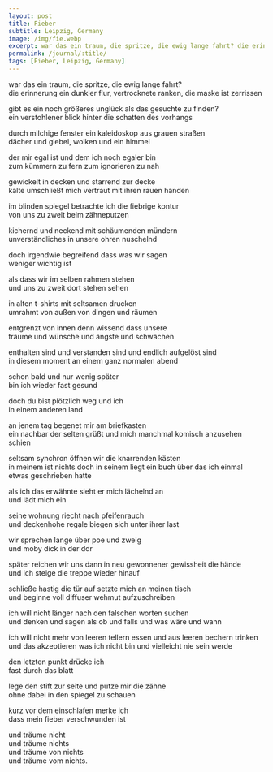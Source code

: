 ```yaml
---
layout: post
title: Fieber
subtitle: Leipzig, Germany
image: /img/fie.webp
excerpt: war das ein traum, die spritze, die ewig lange fahrt? die erinnerung ein dunkler flur, vertrocknete ranken, die maske ist zerrissen ...
permalink: /journal/:title/
tags: [Fieber, Leipzig, Germany]
---
```

war das ein traum, die spritze, die ewig lange fahrt?  
die erinnerung ein dunkler flur, vertrocknete ranken, die maske ist zerrissen

gibt es ein noch größeres unglück als das gesuchte zu finden?  
ein verstohlener blick hinter die schatten des vorhangs

durch milchige fenster ein kaleidoskop aus grauen straßen  
dächer und giebel, wolken und ein himmel

der mir egal ist und dem ich noch egaler bin  
zum kümmern zu fern zum ignorieren zu nah

gewickelt in decken und starrend zur decke  
kälte umschließt mich vertraut mit ihren rauen händen

im blinden spiegel betrachte ich die fiebrige kontur  
von uns zu zweit beim zähneputzen

kichernd und neckend mit schäumenden mündern  
unverständliches in unsere ohren nuschelnd

doch irgendwie begreifend dass was wir sagen  
weniger wichtig ist

als dass wir im selben rahmen stehen  
und uns zu zweit dort stehen sehen

in alten t-shirts mit seltsamen drucken  
umrahmt von außen von dingen und räumen

entgrenzt von innen denn wissend dass unsere  
träume und wünsche und ängste und schwächen

enthalten sind und verstanden sind und endlich aufgelöst sind  
in diesem moment an einem ganz normalen abend

schon bald und nur wenig später  
bin ich wieder fast gesund

doch du bist plötzlich weg und ich  
in einem anderen land

an jenem tag begenet mir am briefkasten  
ein nachbar der selten grüßt und mich manchmal komisch anzusehen schien

seltsam synchron öffnen wir die knarrenden kästen  
in meinem ist nichts doch in seinem liegt ein buch über das ich einmal etwas geschrieben hatte

als ich das erwähnte sieht er mich lächelnd an  
und lädt mich ein

seine wohnung riecht nach pfeifenrauch  
und deckenhohe regale biegen sich unter ihrer last

wir sprechen lange über poe und zweig  
und moby dick in der ddr

später reichen wir uns dann in neu gewonnener gewissheit die hände  
und ich steige die treppe wieder hinauf

schließe hastig die tür auf setzte mich an meinen tisch  
und beginne voll diffuser wehmut aufzuschreiben

ich will nicht länger nach den falschen worten suchen  
und denken und sagen als ob und falls und was wäre und wann

ich will nicht mehr von leeren tellern essen und aus leeren bechern trinken  
und das akzeptieren was ich nicht bin und vielleicht nie sein werde

den letzten punkt drücke ich  
fast durch das blatt

lege den stift zur seite und putze mir die zähne  
ohne dabei in den spiegel zu schauen

kurz vor dem einschlafen merke ich  
dass mein fieber verschwunden ist

und träume nicht  
und träume nichts  
und träume von nichts  
und träume vom nichts.
